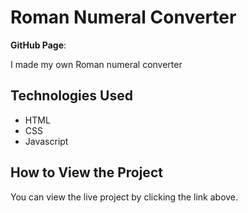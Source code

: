 # Roman Numeral Converter

**GitHub Page**: 

I made my own Roman numeral converter

## Technologies Used
- HTML
- CSS
- Javascript

## How to View the Project
You can view the live project by clicking the link above.
